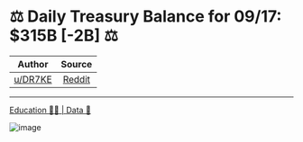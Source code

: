 ⚖️ Daily Treasury Balance for 09/17: $315B [-2B] ⚖️
===================================================

| Author       | Source       | 
| :-------------: |:-------------:|
|  [u/DR7KE](https://www.reddit.com/user/DR7KE/) | [Reddit](https://www.reddit.com/r/Superstonk/comments/ps2k0b/daily_treasury_balance_for_0917_315b_2b/) | 

---

[Education 👨‍🏫 | Data 🔢](https://www.reddit.com/r/Superstonk/search?q=flair_name%3A%22Education%20%F0%9F%91%A8%E2%80%8D%F0%9F%8F%AB%20%7C%20Data%20%F0%9F%94%A2%22&restrict_sr=1)

![image](https://user-images.githubusercontent.com/82035192/134809577-8b28aebf-2f63-4d20-93d6-8bfa6aa4cf62.png)
